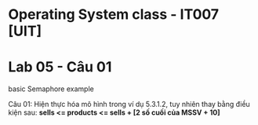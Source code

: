 # Operating System class - IT007 [UIT]
# Lab 05 - Câu 01
basic Semaphore example  

 Câu 01: Hiện thực hóa mô hình trong ví dụ 5.3.1.2, tuy nhiên thay bằng điều kiện sau: **sells <= products <= sells + [2 số cuối của MSSV + 10]**


